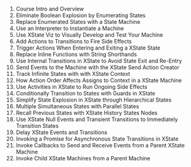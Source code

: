 1. Course Intro and Overview
2. Eliminate Boolean Explosion by Enumerating States
3. Replace Enumerated States with a State Machine
4. Use an Interpreter to Instantiate a Machine
5. Use XState Viz to Visually Develop and Test Your Machine
6. Add Actions to Transitions to Fire Side Effects
7. Trigger Actions When Entering and Exiting a XState State
8. Replace Inline Functions with String Shorthands
9. Use Internal Transitions in XState to Avoid State Exit and Re-Entry
10. Send Events to the Machine with the XState Send Action Creator
11. Track Infinite States with with XState Context
12. How Action Order Affects Assigns to Context in a XState Machine
13. Use Activities in XState to Run Ongoing Side Effects
14. Conditionally Transition to States with Guards in XState
15. Simplify State Explosion in XState through Hierarchical States
16. Multiple Simultaneous States with Parallel States
17. Recall Previous States with XState History States Nodes
18. Use XState Null Events and Transient Transitions to Immediately Transition States
19. Delay XState Events and Transitions
20. Invoking a Promise for Asynchronous State Transitions in XState
21. Invoke Callbacks to Send and Receive Events from a Parent XState Machine
22. Invoke Child XState Machines from a Parent Machine
